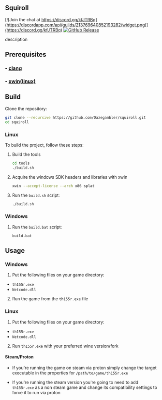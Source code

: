 Squiroll
---
[![Join the chat at https://discord.gg/kfJTRBq](https://discordapp.com/api/guilds/213769640852193282/widget.png)](https://discord.gg/kfJTRBq)
[![GitHub Release](https://img.shields.io/github/release/thpatch/thcrap.svg)](https://github.com/Dazegambler/squiroll/releases)

description

Prerequisites
---
### - [clang](https://releases.llvm.org/download.html)
### - [xwin(linux)](https://github.com/Jake-Shadle/xwin)

Build
---
Clone the repository:
```sh
git clone --recursive https://github.com/Dazegambler/squiroll.git
cd squiroll
```

### Linux
To build the project, follow these steps:
1. Build the tools
    ```sh
    cd tools
    ./build.sh
    ```
1. Acquire the  windows SDK headers and libraries with xwin 

    ```sh
    xwin --accept-license --arch x86 splat
    ```
2. Run the `build.sh` script:

    ```sh
    ./build.sh
    ```
### Windows

1. Run the `build.bat` script:

    ```batch
    build.bat
    ```
    
## Usage

### Windows
1. Put the following files on your game directory:
- `th155r.exe`
- `Netcode.dll`
2. Run the game from the `th155r.exe` file

### Linux
1. Put the following files on your game directory:
- `th155r.exe`
- `Netcode.dll`
2. Run `th155r.exe` with your preferred wine version/fork

#### Steam/Proton
- If you're running the game on steam via proton simply change the target executable in the properties for `/path/to/game/th155r.exe`

- If you're running the steam version you're going to need to add `th155r.exe` as a non steam game and change its compatibility settings to force it to run via proton
